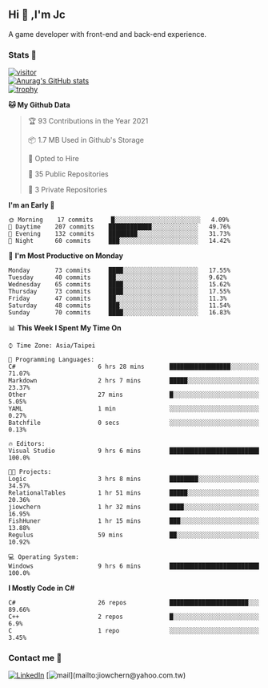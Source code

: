 ## Hi 👋 ,I'm Jc  

A game developer with front-end and back-end experience.  

### Stats  📝
[![visitor](https://visitor-badge.glitch.me/badge?page_id=jiowchern.jiowchern&style=flat-square&color=0088cc)](https://visitor-badge.glitch.me/badge?page_id=jiowchern.jiowchern&style=flat-square&color=0088cc)  
[![Anurag's GitHub stats](https://github-readme-stats.vercel.app/api?username=jiowchern&count_private=true&&show_icons=true)](https://github.com/anuraghazra/github-readme-stats)  
[![trophy](https://github-profile-trophy.vercel.app/?username=jiowchern)](https://github.com/ryo-ma/github-profile-trophy)  


<!--START_SECTION:waka-->
**🐱 My Github Data** 

> 🏆 93 Contributions in the Year 2021
 > 
> 📦 1.7 MB Used in Github's Storage 
 > 
> 💼 Opted to Hire
 > 
> 📜 35 Public Repositories 
 > 
> 🔑 3 Private Repositories  
 > 
**I'm an Early 🐤** 

```text
🌞 Morning    17 commits     █░░░░░░░░░░░░░░░░░░░░░░░░   4.09% 
🌆 Daytime    207 commits    ████████████░░░░░░░░░░░░░   49.76% 
🌃 Evening    132 commits    ████████░░░░░░░░░░░░░░░░░   31.73% 
🌙 Night      60 commits     ███░░░░░░░░░░░░░░░░░░░░░░   14.42%

```
📅 **I'm Most Productive on Monday** 

```text
Monday       73 commits     ████░░░░░░░░░░░░░░░░░░░░░   17.55% 
Tuesday      40 commits     ██░░░░░░░░░░░░░░░░░░░░░░░   9.62% 
Wednesday    65 commits     ████░░░░░░░░░░░░░░░░░░░░░   15.62% 
Thursday     73 commits     ████░░░░░░░░░░░░░░░░░░░░░   17.55% 
Friday       47 commits     ██░░░░░░░░░░░░░░░░░░░░░░░   11.3% 
Saturday     48 commits     ███░░░░░░░░░░░░░░░░░░░░░░   11.54% 
Sunday       70 commits     ████░░░░░░░░░░░░░░░░░░░░░   16.83%

```


📊 **This Week I Spent My Time On** 

```text
⌚︎ Time Zone: Asia/Taipei

💬 Programming Languages: 
C#                       6 hrs 28 mins       █████████████████░░░░░░░░   71.07% 
Markdown                 2 hrs 7 mins        █████░░░░░░░░░░░░░░░░░░░░   23.37% 
Other                    27 mins             █░░░░░░░░░░░░░░░░░░░░░░░░   5.05% 
YAML                     1 min               ░░░░░░░░░░░░░░░░░░░░░░░░░   0.27% 
Batchfile                0 secs              ░░░░░░░░░░░░░░░░░░░░░░░░░   0.13%

🔥 Editors: 
Visual Studio            9 hrs 6 mins        █████████████████████████   100.0%

🐱‍💻 Projects: 
Logic                    3 hrs 8 mins        ████████░░░░░░░░░░░░░░░░░   34.57% 
RelationalTables         1 hr 51 mins        █████░░░░░░░░░░░░░░░░░░░░   20.36% 
jiowchern                1 hr 32 mins        ████░░░░░░░░░░░░░░░░░░░░░   16.95% 
FishHuner                1 hr 15 mins        ███░░░░░░░░░░░░░░░░░░░░░░   13.88% 
Regulus                  59 mins             ██░░░░░░░░░░░░░░░░░░░░░░░   10.92%

💻 Operating System: 
Windows                  9 hrs 6 mins        █████████████████████████   100.0%

```

**I Mostly Code in C#** 

```text
C#                       26 repos            ██████████████████████░░░   89.66% 
C++                      2 repos             █░░░░░░░░░░░░░░░░░░░░░░░░   6.9% 
C                        1 repo              ░░░░░░░░░░░░░░░░░░░░░░░░░   3.45%

```



<!--END_SECTION:waka-->



### Contact me 💬
[![LinkedIn](https://img.shields.io/badge/-JiowchernChen-0077B5?style==flat-square&logo=LinkedIn&logoColor=white)](https://www.linkedin.com/in/jiowchern-chen-4aaa90b7/) [![mail](https://img.shields.io/badge/-jiowchern%40yahoo.com.tw-blueviolet?style=flat-square&logo=yahoo!)](mailto:jiowchern@yahoo.com.tw)    

<!-- [![Linkedin Badge](https://img.shields.io/badge/-LinkedIn-blue?style=flat-square&logo=Linkedin&logoColor=white&link=https://www.linkedin.com/in/jiowchern-chen-4aaa90b7/)](https://www.linkedin.com/in/jiowchern-chen-4aaa90b7/) -->


<!--
**jiowchern/jiowchern** is a ✨ _special_ ✨ repository because its `README.md` (this file) appears on your GitHub profile.

Here are some ideas to get you started:

- 🔭 I’m currently working on ...
- 🌱 I’m currently learning ...
- 👯 I’m looking to collaborate on ...
- 🤔 I’m looking for help with ...
- 💬 Ask me about ...
- 📫 How to reach me: ...
- 😄 Pronouns: ...
- ⚡ Fun fact: ...
-->
